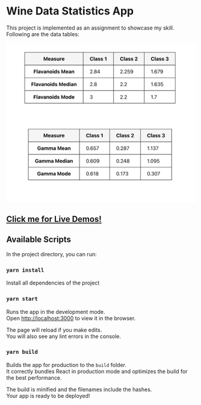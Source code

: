 # Wine Data Statistics App

This project is implemented as an assignment to showcase my skill. Following are the data tables:

![Calculation result](screenshots/result.png)

## **[Click me for Live Demos!](https://shabbir-sj.github.io/wine-app/)**

## Available Scripts

In the project directory, you can run:

### `yarn install`

Install all dependencies of the project

### `yarn start`

Runs the app in the development mode.\
Open [http://localhost:3000](http://localhost:3000) to view it in the browser.

The page will reload if you make edits.\
You will also see any lint errors in the console.

### `yarn build`

Builds the app for production to the `build` folder.\
It correctly bundles React in production mode and optimizes the build for the best performance.

The build is minified and the filenames include the hashes.\
Your app is ready to be deployed!

